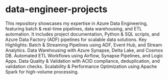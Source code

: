 # data-engineer-projects
This repository showcases my expertise in Azure Data Engineering, featuring batch &amp; real-time pipelines, data warehousing, and ETL automation. It includes project documentation, Python &amp; SQL scripts, and Azure Data Factory (ADF) pipelines for scalable data solutions.
Key Highlights:
Batch & Streaming Pipelines using ADF, Event Hub, and Stream Analytics.
Data Warehousing with Azure Synapse, Delta Lake, and Cosmos DB.
Automated ETL Workflows using Airflow, Synapse Pipelines, and Logic Apps.
Data Quality & Validation with ACID compliance, deduplication, and validation checks.
Scalability & Performance Optimization using Apache Spark for high-volume processing.
